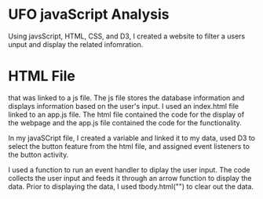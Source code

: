 # UFO javaScript Analysis

Using javsScript, HTML, CSS, and D3, I created a website to filter a users unput and display the related infomration. 

# HTML File


that was linked to a js file. The js file stores the database information and displays information based on the user's input. I used an index.html file linked to an app.js file. The html file contained the code for the display of the webpage and the app.js file contained the code for the functionality. 

In my javaSCript file, I created a variable and linked it to my data, used D3 to select the button feature from the html file, and assigned event listeners to the button activity. 

I used a function to run an event handler to diplay the user input. The code collects the user input and feeds it through an arrow function to display the data. Prior to displaying the data, I used tbody.html("") to clear out the data. 
